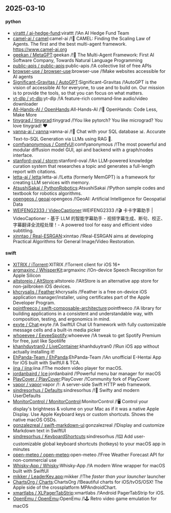 ## 2025-03-10

#### python
* [virattt / ai-hedge-fund](https://github.com/virattt/ai-hedge-fund):virattt /!An AI Hedge Fund Team
* [camel-ai / camel](https://github.com/camel-ai/camel):camel-ai /!🐫 CAMEL: Finding the Scaling Law of Agents. The first and the best multi-agent framework. https://www.camel-ai.org
* [geekan / MetaGPT](https://github.com/geekan/MetaGPT):geekan /!🌟 The Multi-Agent Framework: First AI Software Company, Towards Natural Language Programming
* [public-apis / public-apis](https://github.com/public-apis/public-apis):public-apis /!A collective list of free APIs
* [browser-use / browser-use](https://github.com/browser-use/browser-use):browser-use /!Make websites accessible for AI agents
* [Significant-Gravitas / AutoGPT](https://github.com/Significant-Gravitas/AutoGPT):Significant-Gravitas /!AutoGPT is the vision of accessible AI for everyone, to use and to build on. Our mission is to provide the tools, so that you can focus on what matters.
* [yt-dlp / yt-dlp](https://github.com/yt-dlp/yt-dlp):yt-dlp /!A feature-rich command-line audio/video downloader
* [All-Hands-AI / OpenHands](https://github.com/All-Hands-AI/OpenHands):All-Hands-AI /!🙌 OpenHands: Code Less, Make More
* [tinygrad / tinygrad](https://github.com/tinygrad/tinygrad):tinygrad /!You like pytorch? You like micrograd? You love tinygrad! ❤️
* [vanna-ai / vanna](https://github.com/vanna-ai/vanna):vanna-ai /!🤖 Chat with your SQL database 📊. Accurate Text-to-SQL Generation via LLMs using RAG 🔄.
* [comfyanonymous / ComfyUI](https://github.com/comfyanonymous/ComfyUI):comfyanonymous /!The most powerful and modular diffusion model GUI, api and backend with a graph/nodes interface.
* [stanford-oval / storm](https://github.com/stanford-oval/storm):stanford-oval /!An LLM-powered knowledge curation system that researches a topic and generates a full-length report with citations.
* [letta-ai / letta](https://github.com/letta-ai/letta):letta-ai /!Letta (formerly MemGPT) is a framework for creating LLM services with memory.
* [AtsushiSakai / PythonRobotics](https://github.com/AtsushiSakai/PythonRobotics):AtsushiSakai /!Python sample codes and textbook for robotics algorithms.
* [opengeos / geoai](https://github.com/opengeos/geoai):opengeos /!GeoAI: Artificial Intelligence for Geospatial Data
* [WEIFENG2333 / VideoCaptioner](https://github.com/WEIFENG2333/VideoCaptioner):WEIFENG2333 /!🎬 卡卡字幕助手 | VideoCaptioner - 基于 LLM 的智能字幕助手 - 视频字幕生成、断句、校正、字幕翻译全流程处理！- A powered tool for easy and efficient video subtitling.
* [xinntao / Real-ESRGAN](https://github.com/xinntao/Real-ESRGAN):xinntao /!Real-ESRGAN aims at developing Practical Algorithms for General Image/Video Restoration.

#### swift
* [XITRIX / iTorrent](https://github.com/XITRIX/iTorrent):XITRIX /!Torrent client for iOS 16+
* [argmaxinc / WhisperKit](https://github.com/argmaxinc/WhisperKit):argmaxinc /!On-device Speech Recognition for Apple Silicon
* [altstoreio / AltStore](https://github.com/altstoreio/AltStore):altstoreio /!AltStore is an alternative app store for non-jailbroken iOS devices.
* [khcrysalis / Feather](https://github.com/khcrysalis/Feather):khcrysalis /!Feather is a free on-device iOS application manager/installer, using certificates part of the Apple Developer Program.
* [pointfreeco / swift-composable-architecture](https://github.com/pointfreeco/swift-composable-architecture):pointfreeco /!A library for building applications in a consistent and understandable way, with composition, testing, and ergonomics in mind.
* [exyte / Chat](https://github.com/exyte/Chat):exyte /!A SwiftUI Chat UI framework with fully customizable message cells and a built-in media picker
* [whoeevee / EeveeSpotify](https://github.com/whoeevee/EeveeSpotify):whoeevee /!A tweak to get Spotify Premium for free, just like Spotilife
* [khanhduytran0 / LiveContainer](https://github.com/khanhduytran0/LiveContainer):khanhduytran0 /!Run iOS app without actually installing it!
* [EhPanda-Team / EhPanda](https://github.com/EhPanda-Team/EhPanda):EhPanda-Team /!An unofficial E-Hentai App for iOS built with SwiftUI & TCA.
* [iina / iina](https://github.com/iina/iina):iina /!The modern video player for macOS.
* [jordanbaird / Ice](https://github.com/jordanbaird/Ice):jordanbaird /!Powerful menu bar manager for macOS
* [PlayCover / PlayCover](https://github.com/PlayCover/PlayCover):PlayCover /!Community fork of PlayCover
* [vapor / vapor](https://github.com/vapor/vapor):vapor /!💧 A server-side Swift HTTP web framework.
* [sindresorhus / Defaults](https://github.com/sindresorhus/Defaults):sindresorhus /!💾 Swifty and modern UserDefaults
* [MonitorControl / MonitorControl](https://github.com/MonitorControl/MonitorControl):MonitorControl /!🖥 Control your display's brightness & volume on your Mac as if it was a native Apple Display. Use Apple Keyboard keys or custom shortcuts. Shows the native macOS OSDs.
* [gonzalezreal / swift-markdown-ui](https://github.com/gonzalezreal/swift-markdown-ui):gonzalezreal /!Display and customize Markdown text in SwiftUI
* [sindresorhus / KeyboardShortcuts](https://github.com/sindresorhus/KeyboardShortcuts):sindresorhus /!⌨️ Add user-customizable global keyboard shortcuts (hotkeys) to your macOS app in minutes
* [open-meteo / open-meteo](https://github.com/open-meteo/open-meteo):open-meteo /!Free Weather Forecast API for non-commercial use
* [Whisky-App / Whisky](https://github.com/Whisky-App/Whisky):Whisky-App /!A modern Wine wrapper for macOS built with SwiftUI
* [mikker / LeaderKey.app](https://github.com/mikker/LeaderKey.app):mikker /!The *faster than your launcher* launcher
* [ChartsOrg / Charts](https://github.com/ChartsOrg/Charts):ChartsOrg /!Beautiful charts for iOS/tvOS/OSX! The Apple side of the crossplatform MPAndroidChart.
* [xmartlabs / XLPagerTabStrip](https://github.com/xmartlabs/XLPagerTabStrip):xmartlabs /!Android PagerTabStrip for iOS.
* [OpenEmu / OpenEmu](https://github.com/OpenEmu/OpenEmu):OpenEmu /!🕹 Retro video game emulation for macOS

